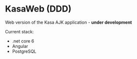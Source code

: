 # **KasaWeb (DDD)**

Web version of the Kasa AJK application - **under development**

Current stack:

* .net core 6
* Angular
* PostgreSQL


